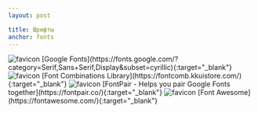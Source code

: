 ```yaml
---
layout: post

title: Шрифты
anchor: fonts
---
```


<img src="https://www.gstatic.com/images/branding/product/ico/google_fonts_lodp.ico" alt="favicon"/>
[Google Fonts](https://fonts.google.com/?category=Serif,Sans+Serif,Display&subset=cyrillic){:target="_blank"}    

<img src="https://rm-content.s3.amazonaws.com/56a9eedb5f77288b5500dc81/upload-a301a9c0-5e2b-11e8-aeec-5b54091916e4_144.png" alt="favicon"/>
[Font Combinations Library](https://fontcomb.kkuistore.com/){:target="_blank"}    

<img src="https://fontpair.co/img/favicon.png" alt="favicon"/>
[FontPair - Helps you pair Google Fonts together](https://fontpair.co/){:target="_blank"}    

<img src="https://fontawesome.com/images/favicons/favicon-16x16.png" alt="favicon"/>
[Font Awesome](https://fontawesome.com/){:target="_blank"}    